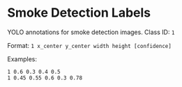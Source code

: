 # Smoke Detection Labels

YOLO annotations for smoke detection images. Class ID: `1`

Format: `1 x_center y_center width height [confidence]`

Examples:
```
1 0.6 0.3 0.4 0.5
1 0.45 0.55 0.6 0.3 0.78
```